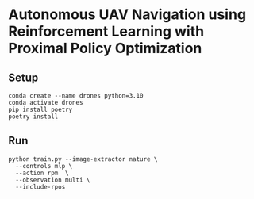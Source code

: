 # Autonomous UAV Navigation using Reinforcement Learning with Proximal Policy Optimization


## Setup

```shell
conda create --name drones python=3.10
conda activate drones
pip install poetry
poetry install
```

## Run

```shell
python train.py --image-extractor nature \
  --controls mlp \
  --action rpm  \
  --observation multi \
  --include-rpos
```